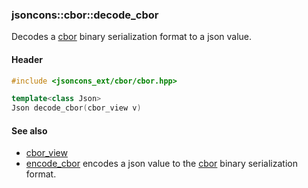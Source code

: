 ### jsoncons::cbor::decode_cbor

Decodes a [cbor](http://cbor.io/) binary serialization format to a json value.

#### Header
```c++
#include <jsoncons_ext/cbor/cbor.hpp>

template<class Json>
Json decode_cbor(cbor_view v)
```

#### See also

- [cbor_view](cbor_view)
- [encode_cbor](encode_cbor.md) encodes a json value to the [cbor](http://cbor.io/) binary serialization format.


